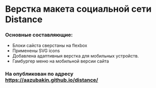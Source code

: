 # Верстка макета социальной сети Distance

### Основные составляющие:
* Блоки сайста сверстаны на flexbox
* Применены SVG icons
* Добавлена адаптивныя верстка для мобильных устройств.
* Гамбургер меню на мобильной версии сайта

### На опубликован по адресу https://aazubakin.github.io/distance/